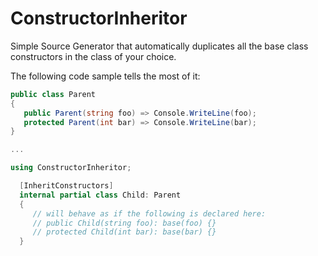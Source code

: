 # ConstructorInheritor
Simple Source Generator that automatically duplicates all the base class constructors in the class of your choice.

The following code sample tells the most of it:

```csharp
public class Parent
{
   public Parent(string foo) => Console.WriteLine(foo);
   protected Parent(int bar) => Console.WriteLine(bar);
}

...

using ConstructorInheritor;

  [InheritConstructors]
  internal partial class Child: Parent
  {
     // will behave as if the following is declared here:
     // public Child(string foo): base(foo) {}
     // protected Child(int bar): base(bar) {}
  }

```
